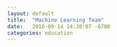```yaml
---
layout: default
title:  "Machine Learning Team"
date:   2016-09-14 14:30:07 -0700
categories: education
---
```

